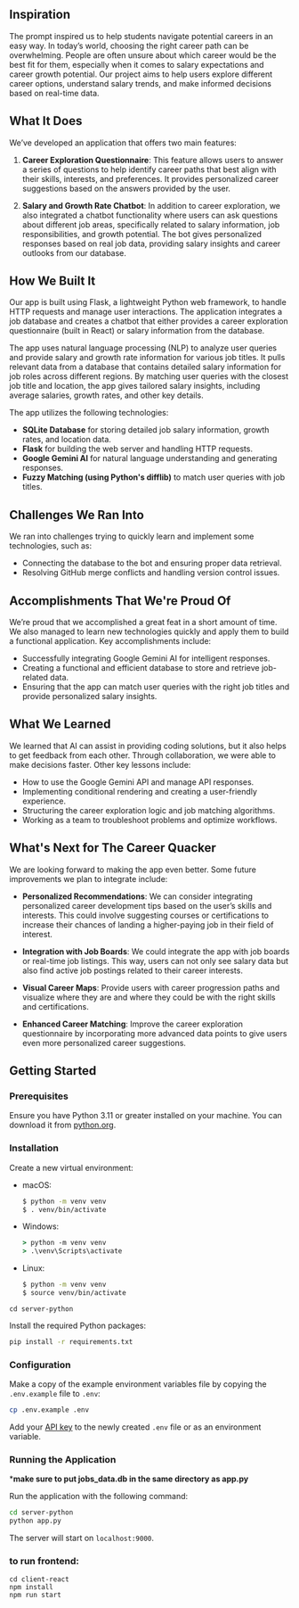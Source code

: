 ## Inspiration
The prompt inspired us to help students navigate potential careers in an easy way. In today’s world, choosing the right career path can be overwhelming. People are often unsure about which career would be the best fit for them, especially when it comes to salary expectations and career growth potential. Our project aims to help users explore different career options, understand salary trends, and make informed decisions based on real-time data.

## What It Does
We’ve developed an application that offers two main features:

1. **Career Exploration Questionnaire**: This feature allows users to answer a series of questions to help identify career paths that best align with their skills, interests, and preferences. It provides personalized career suggestions based on the answers provided by the user.

2. **Salary and Growth Rate Chatbot**: In addition to career exploration, we also integrated a chatbot functionality where users can ask questions about different job areas, specifically related to salary information, job responsibilities, and growth potential. The bot gives personalized responses based on real job data, providing salary insights and career outlooks from our database.

## How We Built It
Our app is built using Flask, a lightweight Python web framework, to handle HTTP requests and manage user interactions. The application integrates a job database and creates a chatbot that either provides a career exploration questionnaire (built in React) or salary information from the database.

The app uses natural language processing (NLP) to analyze user queries and provide salary and growth rate information for various job titles. It pulls relevant data from a database that contains detailed salary information for job roles across different regions. By matching user queries with the closest job title and location, the app gives tailored salary insights, including average salaries, growth rates, and other key details.

The app utilizes the following technologies:
- **SQLite Database** for storing detailed job salary information, growth rates, and location data.
- **Flask** for building the web server and handling HTTP requests.
- **Google Gemini AI** for natural language understanding and generating responses.
- **Fuzzy Matching (using Python's difflib)** to match user queries with job titles.

## Challenges We Ran Into
We ran into challenges trying to quickly learn and implement some technologies, such as:
- Connecting the database to the bot and ensuring proper data retrieval.
- Resolving GitHub merge conflicts and handling version control issues.

## Accomplishments That We're Proud Of
We’re proud that we accomplished a great feat in a short amount of time. We also managed to learn new technologies quickly and apply them to build a functional application. Key accomplishments include:
- Successfully integrating Google Gemini AI for intelligent responses.
- Creating a functional and efficient database to store and retrieve job-related data.
- Ensuring that the app can match user queries with the right job titles and provide personalized salary insights.

## What We Learned
We learned that AI can assist in providing coding solutions, but it also helps to get feedback from each other. Through collaboration, we were able to make decisions faster. Other key lessons include:
- How to use the Google Gemini API and manage API responses.
- Implementing conditional rendering and creating a user-friendly experience.
- Structuring the career exploration logic and job matching algorithms.
- Working as a team to troubleshoot problems and optimize workflows.

## What's Next for The Career Quacker
We are looking forward to making the app even better. Some future improvements we plan to integrate include:

- **Personalized Recommendations**: We can consider integrating personalized career development tips based on the user’s skills and interests. This could involve suggesting courses or certifications to increase their chances of landing a higher-paying job in their field of interest.

- **Integration with Job Boards**: We could integrate the app with job boards or real-time job listings. This way, users can not only see salary data but also find active job postings related to their career interests.

- **Visual Career Maps**: Provide users with career progression paths and visualize where they are and where they could be with the right skills and certifications.
- **Enhanced Career Matching**: Improve the career exploration questionnaire by incorporating more advanced data points to give users even more personalized career suggestions.

## Getting Started

### Prerequisites

Ensure you have Python 3.11 or greater installed on your machine. You can download it from [python.org](https://www.python.org/downloads/).

### Installation

Create a new virtual environment:

 - macOS:
   ```bash
   $ python -m venv venv
   $ . venv/bin/activate
   ```

 - Windows:
   ```cmd
   > python -m venv venv
   > .\venv\Scripts\activate
   ```

 - Linux:
    ```bash
    $ python -m venv venv
    $ source venv/bin/activate
    ```

```
cd server-python
```

Install the required Python packages:
```bash
pip install -r requirements.txt
```

### Configuration

Make a copy of the example environment variables file by copying the `.env.example` file to `.env`:

```bash
cp .env.example .env
```

Add your [API key](https://ai.google.dev/gemini-api/docs/api-key) to the newly created `.env` file or as an environment variable.

### Running the Application

 ***make sure to put jobs_data.db in the same directory as app.py**

Run the application with the following command:

```bash
cd server-python
python app.py
```

The server will start on `localhost:9000`.

### to run frontend:

```
cd client-react
npm install
npm run start
```



